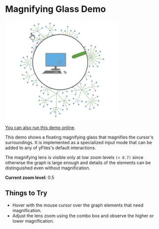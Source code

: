 <!--
 //////////////////////////////////////////////////////////////////////////////
 // @license
 // This file is part of yFiles for HTML.
 // Use is subject to license terms.
 //
 // Copyright (c) by yWorks GmbH, Vor dem Kreuzberg 28,
 // 72070 Tuebingen, Germany. All rights reserved.
 //
 //////////////////////////////////////////////////////////////////////////////
-->
# Magnifying Glass Demo

<img src="../../../doc/demo-thumbnails/magnifying-glass.webp" alt="demo-thumbnail" height="320"/>

[You can also run this demo online](https://www.yfiles.com/demos/input/magnifying-glass/).

This demo shows a floating magnifying glass that magnifies the cursor's surroundings. It is implemented as a specialized input mode that can be added to any of yFiles's default interactions.

The magnifying lens is visible only at low zoom levels `(< 0.7)` since otherwise the graph is large enough and details of the elements can be distinguished even without magnification.

**Current zoom level:** 0.5

## Things to Try

- Hover with the mouse cursor over the graph elements that need magnification.
- Adjust the lens zoom using the combo box and observe the higher or lower magnification.
